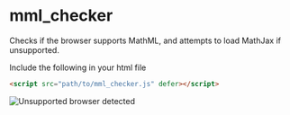 # mml_checker
Checks if the browser supports MathML, and attempts to load MathJax if unsupported.

Include the following in your html file

```html
<script src="path/to/mml_checker.js" defer></script>
```

![Unsupported browser detected](https://i.imgur.com/x63f01H.jpg)
